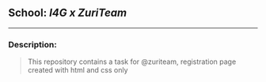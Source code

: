 ## School:  *I4G x ZuriTeam*
---
### Description: 
> This repository contains a task for @zuriteam, registration page created with html and css only
 
